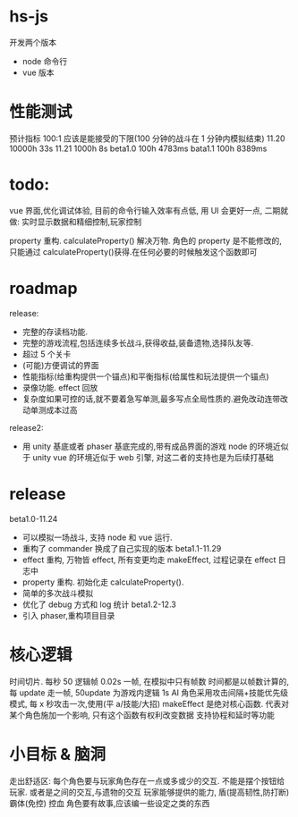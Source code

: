 # hs-js

开发两个版本

- node 命令行
- vue 版本

# 性能测试

预计指标 100:1 应该是能接受的下限(100 分钟的战斗在 1 分钟内模拟结束)
11.20 10000h 33s
11.21 1000h 8s
beta1.0 100h 4783ms
bata1.1 100h 8389ms

# todo:

vue 界面,优化调试体验, 目前的命令行输入效率有点低, 用 UI 会更好一点,
二期就做: 实时显示数据和精细控制,玩家控制

property 重构. calculateProperty() 解决万物.
角色的 property 是不能修改的, 只能通过 calculateProperty()获得.在任何必要的时候触发这个函数即可

# roadmap

release:

- 完整的存读档功能.
- 完整的游戏流程,包括连续多长战斗,获得收益,装备遗物,选择队友等.
- 超过 5 个关卡
- (可能)方便调试的界面
- 性能指标(给重构提供一个锚点)和平衡指标(给属性和玩法提供一个锚点)
- 录像功能. effect 回放
- 复杂度如果可控的话,就不要着急写单测,最多写点全局性质的.避免改动连带改动单测成本过高

release2:

- 用 unity 基底或者 phaser 基底完成的,带有成品界面的游戏
  node 的环境近似于 unity vue 的环境近似于 web 引擎, 对这二者的支持也是为后续打基础

# release

beta1.0-11.24

- 可以模拟一场战斗, 支持 node 和 vue 运行.
- 重构了 commander 换成了自己实现的版本
  beta1.1-11.29
- effect 重构, 万物皆 effect, 所有变更均走 makeEffect, 过程记录在 effect 日志中
- property 重构. 初始化走 calculateProperty().
- 简单的多次战斗模拟
- 优化了 debug 方式和 log 统计
  beta1.2-12.3
- 引入 phaser,重构项目目录

# 核心逻辑

时间切片. 每秒 50 逻辑帧 0.02s 一帧, 在模拟中只有帧数
时间都是以帧数计算的, 每 update 走一帧, 50update 为游戏内逻辑 1s
AI 角色采用攻击间隔+技能优先级模式, 每 x 秒攻击一次,使用(平 a/技能/大招)
makeEffect 是绝对核心函数. 代表对某个角色施加一个影响, 只有这个函数有权利改变数据
支持协程和延时等功能

# 小目标 & 脑洞

走出舒适区:
每个角色要与玩家角色存在一点或多或少的交互. 不能是摆个按钮给玩家. 或者是之间的交互,与遗物的交互
玩家能够提供的能力, 盾(提高韧性,防打断) 霸体(免控) 控血
角色要有故事,应该编一些设定之类的东西
